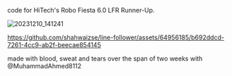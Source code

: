 code for HiTech's Robo Fiesta 6.0 LFR Runner-Up.

![20231210_141241](https://github.com/shahwaizse/line-following/assets/64956185/624b3900-9bb5-415d-a867-1300ef254364)

https://github.com/shahwaizse/line-follower/assets/64956185/b692ddcd-7261-4cc9-ab2f-beecae854145  

made with blood, sweat and tears over the span of two weeks with @MuhammadAhmed8112
